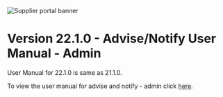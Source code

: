 ![Supplier portal banner](../../../../images/banner-supplier-portal.jpg)

# Version 22.1.0 - Advise/Notify User Manual - Admin

User Manual for 22.1.0 is same as 21.1.0. 

To view the user manual for advise and notify - admin click [here](../20.2.0/usermanual-supplierportal-advise-notify-admin.md).
